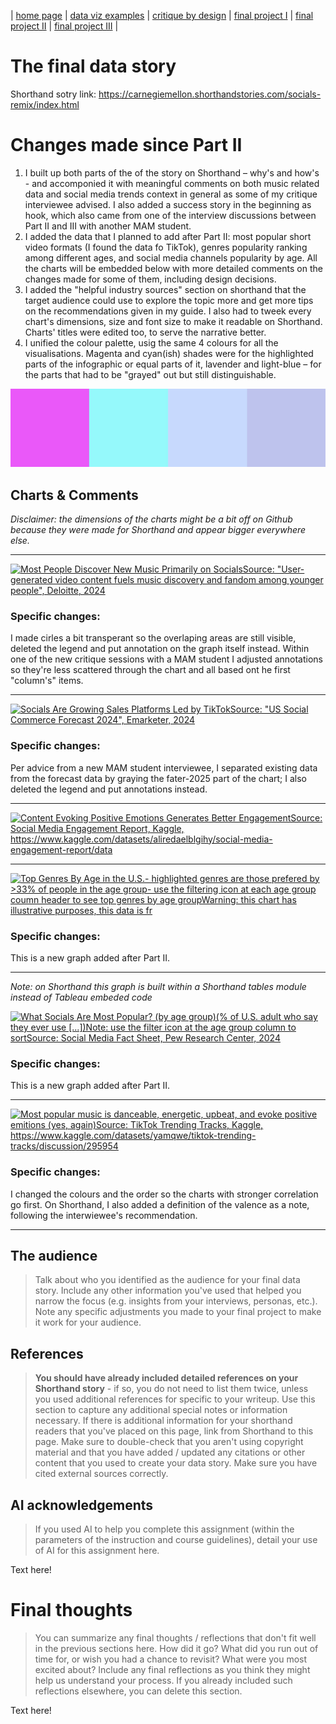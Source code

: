 | [home page](https://cmustudent.github.io/tswd-portfolio-templates/) | [data viz examples](dataviz-examples) | [critique by design](critique-by-design) | [final project I](final-project-part-one) | [final project II](final-project-part-two) | [final project III](final-project-part-three) |

# The final data story
Shorthand sotry link: https://carnegiemellon.shorthandstories.com/socials-remix/index.html

# Changes made since Part II

1. I built up both parts of the of the story on Shorthand – why's and how's - and accomponied it with meaningful comments on both music related data and social media trends context in general as some of my critique interviewee advised. I also added a success story in the beginning as hook, which also came from one of the interview discussions between Part II and III with another MAM student.
2. I added the data that I planned to add after Part II: most popular short video formats (I found the data fo TikTok), genres popularity ranking among different ages, and social media channels popularity by age. All the charts will be embedded below with more detailed comments on the changes made for some of them, including design decisions.
3. I added the "helpful industry sources" section on shorthand that the target audience could use to explore the topic more and get more tips on the recommendations given in my guide. I also had to tweek every chart's dimensions, size and font size to make it readable on Shorthand. Charts' titles were edited too, to serve the narrative better.
4. I unified the colour palette, usig the same 4 colours for all the visualisations. Magenta and cyan(ish) shades were for the highlighted parts of the infographic or equal parts of it, lavender and light-blue – for the parts that had to be "grayed" out but still distinguishable.

![palette](palette.jpg)

## Charts & Comments

_Disclaimer: the dimensions of the charts might be a bit off on Github because they were made for Shorthand and appear bigger everywhere else._

***

<div class='tableauPlaceholder' id='viz1740867727588' style='position: relative'><noscript><a href='#'><img alt='Most People Discover New Music Primarily on SocialsSource: &quot;User-generated video content fuels music discovery and fandom among younger people&quot;, Deloitte, 2024 ' src='https:&#47;&#47;public.tableau.com&#47;static&#47;images&#47;mu&#47;musicdiscoverychannels&#47;musicdiscovery&#47;1_rss.png' style='border: none' /></a></noscript><object class='tableauViz'  style='display:none;'><param name='host_url' value='https%3A%2F%2Fpublic.tableau.com%2F' /> <param name='embed_code_version' value='3' /> <param name='site_root' value='' /><param name='name' value='musicdiscoverychannels&#47;musicdiscovery' /><param name='tabs' value='no' /><param name='toolbar' value='yes' /><param name='static_image' value='https:&#47;&#47;public.tableau.com&#47;static&#47;images&#47;mu&#47;musicdiscoverychannels&#47;musicdiscovery&#47;1.png' /> <param name='animate_transition' value='yes' /><param name='display_static_image' value='yes' /><param name='display_spinner' value='yes' /><param name='display_overlay' value='yes' /><param name='display_count' value='yes' /><param name='language' value='en-US' /></object></div>    
<script type='text/javascript'>                  
  var divElement = document.getElementById('viz1740867727588');                    
  var vizElement = divElement.getElementsByTagName('object')[0];                    
  vizElement.style.width='100%';vizElement.style.height=(divElement.offsetWidth*0.75)+'px';                    
  var scriptElement = document.createElement('script');                    
  scriptElement.src = 'https://public.tableau.com/javascripts/api/viz_v1.js';                    
  vizElement.parentNode.insertBefore(scriptElement, vizElement);                
</script>

### Specific changes: 
I made cirles a bit transperant so the overlaping areas are still visible, deleted the legend and put annotation on the graph itself instead. Within one of the new critique sessions with a MAM student I adjusted annotations so they're less scattered through the chart and all based ont he first "column's" items. 

***

<div class='tableauPlaceholder' id='viz1740868186080' style='position: relative'><noscript><a href='#'><img alt='Socials Are Growing Sales Platforms Led by TikTokSource: &quot;US Social Commerce Forecast 2024&quot;, Emarketer, 2024 ' src='https:&#47;&#47;public.tableau.com&#47;static&#47;images&#47;ti&#47;tiktokpurchases&#47;tiktokpurchases&#47;1_rss.png' style='border: none' /></a></noscript><object class='tableauViz'  style='display:none;'><param name='host_url' value='https%3A%2F%2Fpublic.tableau.com%2F' /> <param name='embed_code_version' value='3' /> <param name='site_root' value='' /><param name='name' value='tiktokpurchases&#47;tiktokpurchases' /><param name='tabs' value='no' /><param name='toolbar' value='yes' /><param name='static_image' value='https:&#47;&#47;public.tableau.com&#47;static&#47;images&#47;ti&#47;tiktokpurchases&#47;tiktokpurchases&#47;1.png' /> <param name='animate_transition' value='yes' /><param name='display_static_image' value='yes' /><param name='display_spinner' value='yes' /><param name='display_overlay' value='yes' /><param name='display_count' value='yes' /><param name='language' value='en-US' /></object></div>       
<script type='text/javascript'>                    
  var divElement = document.getElementById('viz1740868186080');                    
  var vizElement = divElement.getElementsByTagName('object')[0];                    
  vizElement.style.width='100%';vizElement.style.height=(divElement.offsetWidth*0.75)+'px';                    
  var scriptElement = document.createElement('script');                    
  scriptElement.src = 'https://public.tableau.com/javascripts/api/viz_v1.js';                    
  vizElement.parentNode.insertBefore(scriptElement, vizElement);                
</script>

### Specific changes: 
Per advice from a new MAM student interviewee, I separated existing data from the forecast data by graying the fater-2025 part of the chart; I also deleted the legend and put annotations instead.

***

<div class='tableauPlaceholder' id='viz1740868418589' style='position: relative'><noscript><a href='#'><img alt='Content Evoking Positive Emotions Generates Better EngagementSource: Social Media Engagement Report, Kaggle, https:&#47;&#47;www.kaggle.com&#47;datasets&#47;aliredaelblgihy&#47;social-media-engagement-report&#47;data  ' src='https:&#47;&#47;public.tableau.com&#47;static&#47;images&#47;se&#47;sentiments_17405430428370&#47;sentiments&#47;1_rss.png' style='border: none' /></a></noscript><object class='tableauViz'  style='display:none;'><param name='host_url' value='https%3A%2F%2Fpublic.tableau.com%2F' /> <param name='embed_code_version' value='3' /> <param name='site_root' value='' /><param name='name' value='sentiments_17405430428370&#47;sentiments' /><param name='tabs' value='no' /><param name='toolbar' value='yes' /><param name='static_image' value='https:&#47;&#47;public.tableau.com&#47;static&#47;images&#47;se&#47;sentiments_17405430428370&#47;sentiments&#47;1.png' /> <param name='animate_transition' value='yes' /><param name='display_static_image' value='yes' /><param name='display_spinner' value='yes' /><param name='display_overlay' value='yes' /><param name='display_count' value='yes' /><param name='language' value='en-US' /></object></div>       
<script type='text/javascript'>                    
  var divElement = document.getElementById('viz1740868418589');                    
  var vizElement = divElement.getElementsByTagName('object')[0];                    
  vizElement.style.width='100%';vizElement.style.height=(divElement.offsetWidth*0.75)+'px';                    
  var scriptElement = document.createElement('script');                    
  scriptElement.src = 'https://public.tableau.com/javascripts/api/viz_v1.js';                    
  vizElement.parentNode.insertBefore(scriptElement, vizElement);                
</script>

***

<div class='tableauPlaceholder' id='viz1740872760764' style='position: relative'><noscript><a href='#'><img alt='Top Genres By Age in the U.S.- highlighted genres are those prefered by &gt;33% of people in the age group- use the filtering icon at each age group coumn header to see top genres by age groupWarning: this chart has illustrative purposes, this data is fr ' src='https:&#47;&#47;public.tableau.com&#47;static&#47;images&#47;fa&#47;favgenres&#47;favgenres&#47;1_rss.png' style='border: none' /></a></noscript><object class='tableauViz'  style='display:none;'><param name='host_url' value='https%3A%2F%2Fpublic.tableau.com%2F' /> <param name='embed_code_version' value='3' /> <param name='site_root' value='' /><param name='name' value='favgenres&#47;favgenres' /><param name='tabs' value='no' /><param name='toolbar' value='yes' /><param name='static_image' value='https:&#47;&#47;public.tableau.com&#47;static&#47;images&#47;fa&#47;favgenres&#47;favgenres&#47;1.png' /> <param name='animate_transition' value='yes' /><param name='display_static_image' value='yes' /><param name='display_spinner' value='yes' /><param name='display_overlay' value='yes' /><param name='display_count' value='yes' /><param name='language' value='en-US' /></object></div>      
<script type='text/javascript'>                    
  var divElement = document.getElementById('viz1740872760764');                    
  var vizElement = divElement.getElementsByTagName('object')[0];                    
  vizElement.style.width='100%';vizElement.style.height=(divElement.offsetWidth*0.75)+'px';                    
  var scriptElement = document.createElement('script');                    
  scriptElement.src = 'https://public.tableau.com/javascripts/api/viz_v1.js';                    
  vizElement.parentNode.insertBefore(scriptElement, vizElement);                
</script>

### Specific changes: 
This is a new graph added after Part II.

***

_Note: on Shorthand this graph is built within a Shorthand tables module instead of Tableau embeded code_

<div class='tableauPlaceholder' id='viz1740872911317' style='position: relative'><noscript><a href='#'><img alt='What Socials Are Most Popular? (by age group)(% of U.S. adult who say they ever use [...])Note: use the filter icon at the age group column to sortSource: Social Media Fact Sheet, Pew Research Center, 2024 ' src='https:&#47;&#47;public.tableau.com&#47;static&#47;images&#47;so&#47;socialsage&#47;Sheet6&#47;1_rss.png' style='border: none' /></a></noscript><object class='tableauViz'  style='display:none;'><param name='host_url' value='https%3A%2F%2Fpublic.tableau.com%2F' /> <param name='embed_code_version' value='3' /> <param name='site_root' value='' /><param name='name' value='socialsage&#47;Sheet6' /><param name='tabs' value='no' /><param name='toolbar' value='yes' /><param name='static_image' value='https:&#47;&#47;public.tableau.com&#47;static&#47;images&#47;so&#47;socialsage&#47;Sheet6&#47;1.png' /> <param name='animate_transition' value='yes' /><param name='display_static_image' value='yes' /><param name='display_spinner' value='yes' /><param name='display_overlay' value='yes' /><param name='display_count' value='yes' /><param name='language' value='en-US' /></object></div>      
<script type='text/javascript'>                    
  var divElement = document.getElementById('viz1740872911317');                    
  var vizElement = divElement.getElementsByTagName('object')[0];                    
  vizElement.style.width='100%';vizElement.style.height=(divElement.offsetWidth*0.75)+'px';                    
  var scriptElement = document.createElement('script');                    
  scriptElement.src = 'https://public.tableau.com/javascripts/api/viz_v1.js';                    
  vizElement.parentNode.insertBefore(scriptElement, vizElement);                
</script>

### Specific changes: 
This is a new graph added after Part II.

***

<div class='tableauPlaceholder' id='viz1740872532690' style='position: relative'><noscript><a href='#'><img alt='Most popular music is danceable, energetic, upbeat, and evoke positive emitions (yes, again)Source: TikTok Trending Tracks, Kaggle, https:&#47;&#47;www.kaggle.com&#47;datasets&#47;yamqwe&#47;tiktok-trending-tracks&#47;discussion&#47;295954  ' src='https:&#47;&#47;public.tableau.com&#47;static&#47;images&#47;co&#47;correlations_17405438122760&#47;Sheet4&#47;1_rss.png' style='border: none' /></a></noscript><object class='tableauViz'  style='display:none;'><param name='host_url' value='https%3A%2F%2Fpublic.tableau.com%2F' /> <param name='embed_code_version' value='3' /> <param name='site_root' value='' /><param name='name' value='correlations_17405438122760&#47;Sheet4' /><param name='tabs' value='no' /><param name='toolbar' value='yes' /><param name='static_image' value='https:&#47;&#47;public.tableau.com&#47;static&#47;images&#47;co&#47;correlations_17405438122760&#47;Sheet4&#47;1.png' /> <param name='animate_transition' value='yes' /><param name='display_static_image' value='yes' /><param name='display_spinner' value='yes' /><param name='display_overlay' value='yes' /><param name='display_count' value='yes' /><param name='language' value='en-US' /></object></div>       
<script type='text/javascript'>                    
  var divElement = document.getElementById('viz1740872532690');                    
  var vizElement = divElement.getElementsByTagName('object')[0];                    
  vizElement.style.width='100%';vizElement.style.height=(divElement.offsetWidth*0.75)+'px';                    
  var scriptElement = document.createElement('script');                    
  scriptElement.src = 'https://public.tableau.com/javascripts/api/viz_v1.js';                    
  vizElement.parentNode.insertBefore(scriptElement, vizElement);                
</script>

### Specific changes: 
I changed the colours and the order so the charts with stronger correlation go first. On Shorthand, I also added a definition of the valence as a note, following the interwiewee's recommendation.

***

## The audience
> Talk about who you identified as the audience for your final data story.  Include any other information you've used that helped you narrow the focus (e.g. insights from your interviews, personas, etc.).  Note any specific adjustments you made to your final project to make it work for your audience.

## References
> **You should have already included detailed references on your Shorthand story** - if so, you do not need to list them twice, unless you used additional references for specific to your writeup. Use this section to capture any additional special notes or information necessary. If there is additional information for your shorthand readers that you've placed on this page, link from Shorthand to this page. Make sure to double-check that you aren't using copyright material and that you have added / updated any citations or other content that you used to create your data story.  Make sure you have cited external sources correctly.

## AI acknowledgements
> If you used AI to help you complete this assignment (within the parameters of the instruction and course guidelines), detail your use of AI for this assignment here.

Text here!

# Final thoughts
> You can summarize any final thoughts / reflections that don't fit well in the previous sections here.  How did it go?  What did you run out of time for, or wish you had a chance to revisit?  What were you most excited about?  Include any final reflections as you think they might help us understand your process.  If you already included such reflections elsewhere, you can delete this section. 

Text here!


